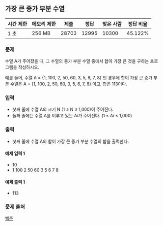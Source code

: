 ## 가장 큰 증가 부분 수열
 
|시간 제한|	메모리 제한|	제출|	정답|	맞은 사람|	정답 비율|
|---|---|---|---|---|---|
|1 초|	256 MB|	28703|	12995|	10300|	45.122%|

### 문제
수열  A가 주어졌을 때, 그 수열의 증가 부분 수열 중에서 합이 가장 큰 것을 구하는 프로그램을 작성하시오.

예를 들어, 수열 A = {1, 100, 2, 50, 60, 3, 5, 6, 7, 8} 인 경우에 합이 가장 큰 증가 부분 수열은 A = {1, 100, 2, 50, 60, 3, 5, 6, 7, 8} 이고, 합은 113이다.

### 입력
- 첫째 줄에 수열 A의 크기 N (1 ≤ N ≤ 1,000)이 주어진다.
- 둘째 줄에는 수열 A를 이루고 있는 Ai가 주어진다. (1 ≤ Ai ≤ 1,000)

### 출력
- 첫째 줄에 수열 A의 합이 가장 큰 증가 부분 수열의 합을 출력한다.

#### 예제 입력 1 
- 10
- 1 100 2 50 60 3 5 6 7 8

#### 예제 출력 1 
- 113

### 문제 출처
[백준](https://www.acmicpc.net/problem/11055)
